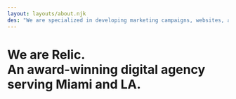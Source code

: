 ```yaml
---
layout: layouts/about.njk
des: "We are specialized in developing marketing campaigns, websites, and digital management for all types of customers. And we do this by bringing our customers through each phase of the design process with us."
---
```

# We are Relic.<br>An award-winning digital agency serving Miami and LA.